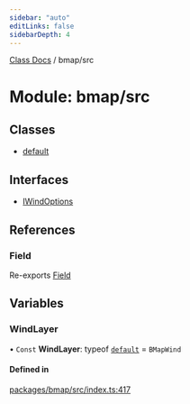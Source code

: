 ```yaml
---
sidebar: "auto"
editLinks: false
sidebarDepth: 4
---
```


[Class Docs](../index.md) / bmap/src

# Module: bmap/src

## Classes

- [default](../classes/bmap_src.default.md)

## Interfaces

- [IWindOptions](../interfaces/bmap_src.IWindOptions.md)

## References

### Field

Re-exports [Field](../classes/maptalks_src.Field.md)

## Variables

### WindLayer

• `Const` **WindLayer**: typeof [`default`](../classes/bmap_src.default.md) = `BMapWind`

#### Defined in

[packages/bmap/src/index.ts:417](https://github.com/sakitam-fdd/wind-layer/blob/a0de2bd/packages/bmap/src/index.ts#L417)
